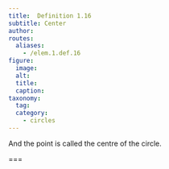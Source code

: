 ```yaml
---
title:  Definition 1.16
subtitle: Center
author:
routes:
  aliases:
    - /elem.1.def.16
figure:
  image:
  alt:
  title:
  caption:
taxonomy:
  tag:
  category:
    - circles
---
```


And the point is called the <term>centre</term> of the circle.

===
